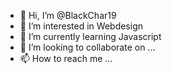 - 👋 Hi, I’m @BlackChar19
- 👀 I’m interested in Webdesign
- 🌱 I’m currently learning Javascript
- 💞️ I’m looking to collaborate on ...
- 📫 How to reach me ...

<!---
BlackChar19/BlackChar19 is a ✨ special ✨ repository because its `README.md` (this file) appears on your GitHub profile.
You can click the Preview link to take a look at your changes.
--->
